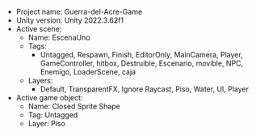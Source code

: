 <!-- UNITY CODE ASSIST INSTRUCTIONS START -->
- Project name: Guerra-del-Acre-Game
- Unity version: Unity 2022.3.62f1
- Active scene:
  - Name: EscenaUno
  - Tags:
    - Untagged, Respawn, Finish, EditorOnly, MainCamera, Player, GameController, hitbox, Destruible, Escenario, movible, NPC, Enemigo, LoaderScene, caja
  - Layers:
    - Default, TransparentFX, Ignore Raycast, Piso, Water, UI, Player
- Active game object:
  - Name: Closed Sprite Shape
  - Tag: Untagged
  - Layer: Piso
<!-- UNITY CODE ASSIST INSTRUCTIONS END -->
